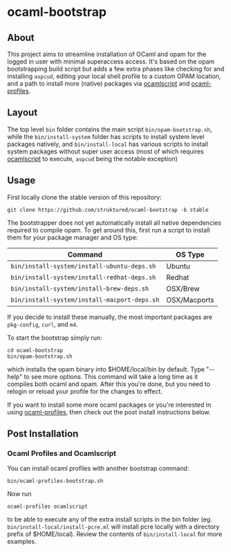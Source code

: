 # ocaml-bootstrap
## About
This project aims to streamline installation of OCaml and opam for the logged in user with minimal superaccess
access. It's based on the opam bootstrapping build script but adds a few extra phases like checking for 
and installing ```aspcud```, editing your local shell profile to a custom OPAM location, and a path to install 
more (native) packages via [ocamlscript](https://github.com/struktured/ocamlscript) 
and [ocaml-profiles](https://github.com/struktured/ocaml-profiles). 

## Layout

The top level ```bin``` folder contains the main script ```bin/opam-bootstrap.sh```, while the ```bin/install-system``` 
folder has scripts to install system level packages natively, and
```bin/install-local``` has various scripts to install system packages without super user access
(most of which requires [ocamlscript](https://github.com/struktured/ocamlscript) to execute, 
```aspcud``` being the notable exception)

## Usage

First locally clone the stable version of this repository:

```
git clone https://github.com/struktured/ocaml-bootstrap -b stable
```

The bootstrapper does not yet automatically install all native dependencies
required to compile opam. To get around this, first run a script to install
them for your package manager and OS type:


Command                                   | OS Type
------------------------------------------|----------
```bin/install-system/install-ubuntu-deps.sh```  | Ubuntu                              
```bin/install-system/install-redhat-deps.sh```  | Redhat      
```bin/install-system/install-brew-deps.sh```    | OSX/Brew                           
```bin/install-system/install-macport-deps.sh``` | OSX/Macports


If you decide to install these manually, the most important packages are ```pkg-config```, ```curl```, and ```m4```.

To start the bootstrap simply run:

```
cd ocaml-bootstrap
bin/opam-bootstrap.sh 
```

which installs the opam binary into $HOME/local/bin by default. Type "--help" to see more options. This command
will take a long time as it compiles both ocaml and opam. After this you're done, but you need to relogin or
reload your profile for the changes to effect.

If you want to install some more ocaml packages or you're interested in using
[ocaml-profiles](https://github.com/struktured/ocaml-profiles), then check out the post install instructions below.

## Post Installation

### Ocaml Profiles and Ocamlscript

You can install ocaml profiles with another bootstrap command:

```
bin/ocaml-profiles-bootstrap.sh 
```

Now run

```
ocaml-profiles ocamlscript 
```

to be able to execute any of the extra install scripts in the bin folder (eg. ```bin/install-local/install-pcre.ml``` 
will install pcre locally with a directory prefix of $HOME/local). Review the contents of ```bin/install-local```
for more examples.


